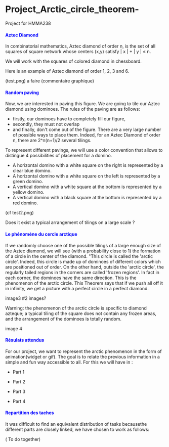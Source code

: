 # Project_Arctic_circle_theorem-
Project for HMMA238
#### <font color="blue">Aztec Diamond </font>

In combinatorial mathematics, Aztec diamond of order n, is the set of all squares of square network whose centers (x,y) satisfy | x | + | y | ≤ n. 

We will work with the squares of colored diamond in chessboard.

Here is an example of Aztec diamond of order 1, 2, 3 and 6.

(test.png) a faire
 (commentaire graphique)

#### <font color="blue">Random paving </font>

Now, we are interested in paving this figure.
We are going to tile our Aztec diamond using dominoes. The rules of the paving are as follows:
- firstly, our dominoes have to completely fill our figure,
- secondly, they must not overlap 
- and finally, don't come out of the figure.
There are a very large number of possible ways to place them. Indeed, for an Aztec Diamond of order n, there are  2^n(n+1)/2 several tilings.

To represent different pavings, we will use a color convention that allows to distingue 4 possibilities of placement for a domino. 
- A horizontal domino with a white square on the right is represented by a clear blue domino.
- A horizontal domino with a white square on the left is represented by a green domino.
- A vertical domino with a white square at the bottom is represented by a yellow domino.
- A vertical domino with a black square at the bottom is represented by a red domino.


(cf test2.png)


Does it exist a typical arrangement of tilings on a large scale ?

#### <font color="blue">Le phénomène du cercle arctique </font>

If we randomly choose one of the possible tilings of a large enough size of the Aztec diamond, we will see (with a probability close to 1) the formation of a circle in the center of the diamond. "This circle is called the 'arctic circle'. Indeed, this circle is made up of dominoes of different colors which are positioned out of order.
On the other hand, outside the 'arctic circle', the regularly tailed regions in the corners are called 'frozen regions'. In fact in each corner, the dominoes have the same direction.
This is the phenomenon of the arctic circle.
This Theorem says that if we push all off it in infinity, we get a picture with a perfect circle in a perfect diamond.


image3  #2 images?

Warning: the phenomenon of the arctic circle is specific to diamond azteque; a typical tiling of the square does not contain any frozen areas, and the arrangement of the dominoes is totally random.


image 4
#### <font color="blue">Résulats attendus</font>

For our project, we want to represent the arctic phenomenon in the form of animation(widget or gif).
The goal is to relate the previous information in a simple and fun way accessible to all.
For this we will have in :

- Part 1 

- Part 2

- Part 3

- Part 4


#### <font color="blue">Repartition des taches</font>

It was difficult to find an equivalent distribution of tasks becausethe different parts are closely linked, we have chosen to work as follows:

( To do together)












